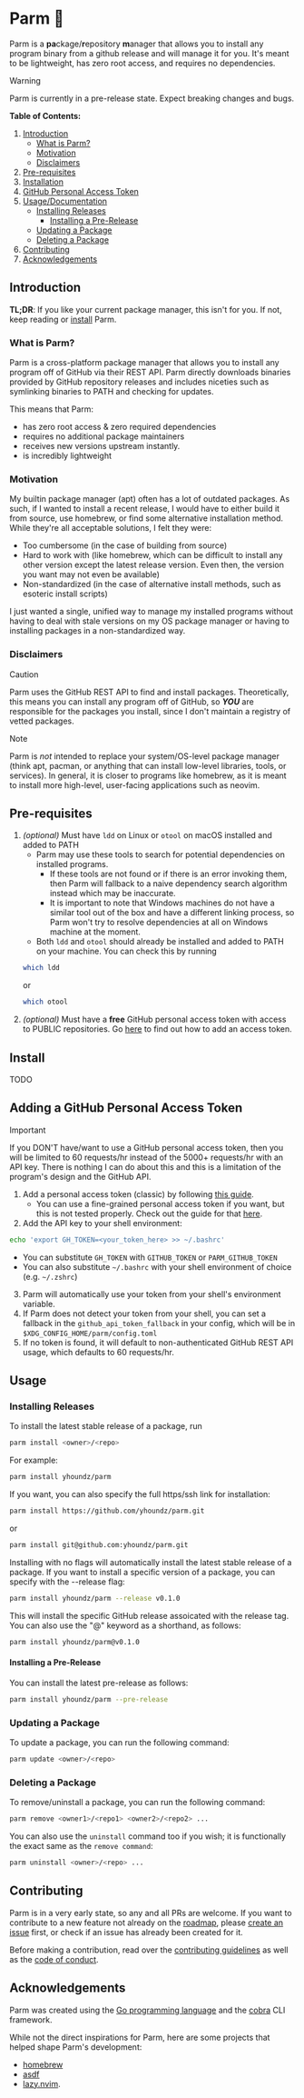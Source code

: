 # Parm 🧀

Parm is a **pa**ckage/**r**epository **m**anager that allows you to install any program binary from a github release and will manage it for you. It's meant to be lightweight, has zero root access, and requires no dependencies.

> [!WARNING]
> Parm is currently in a pre-release state. Expect breaking changes and bugs.

**Table of Contents:**
1. [Introduction](#introduction)
    - [What is Parm?](#what-is-parm)
    - [Motivation](#motivation)
    - [Disclaimers](#disclaimers)
2. [Pre-requisites](#pre-requisites)
3. [Installation](#install)
4. [GitHub Personal Access Token](#adding-a-github-personal-access-token)
5. [Usage/Documentation](#usage)
    - [Installing Releases](#installing-releases)
        - [Installing a Pre-Release](#installing-a-pre-release)
    - [Updating a Package](#updating-a-package)
    - [Deleting a Package](#deleting-a-package)
6. [Contributing](#contributing)
7. [Acknowledgements](#Acknowledgements)

## Introduction
**TL;DR**: If you like your current package manager, this isn't for you. If not, keep reading or [install](#install) Parm.

### What is Parm?
Parm is a cross-platform package manager that allows you to install any program off of GitHub via their REST API. Parm directly downloads binaries provided by GitHub repository releases and includes niceties such as symlinking binaries to PATH and checking for updates.

This means that Parm:

- has zero root access & zero required dependencies
- requires no additional package maintainers
- receives new versions upstream instantly.
- is incredibly lightweight

### Motivation
My builtin package manager (apt) often has a lot of outdated packages. As such, if I wanted to install a recent release, I would have to either build it from source, use homebrew, or find some alternative installation method. While they're all acceptable solutions, I felt they were:

- Too cumbersome (in the case of building from source)
- Hard to work with (like homebrew, which can be difficult to install any other version except the latest release version. Even then, the version you want may not even be available)
- Non-standardized (in the case of alternative install methods, such as esoteric install scripts)

I just wanted a single, unified way to manage my installed programs without having to deal with stale versions on my OS package manager or having to installing packages in a non-standardized way.

### Disclaimers
> [!CAUTION]
> Parm uses the GitHub REST API to find and install packages. Theoretically, this means you can install any program off of GitHub, so ***YOU*** are responsible for the packages you install, since I don't maintain a registry of vetted packages.

> [!NOTE]
> Parm is *not* intended to replace your system/OS-level package manager (think apt, pacman, or anything that can install low-level libraries, tools, or services). In general, it is closer to programs like homebrew, as it is meant to install more high-level, user-facing applications such as neovim.


## Pre-requisites
1. *(optional)* Must have `ldd` on Linux or `otool` on macOS installed and added to PATH
    - Parm may use these tools to search for potential dependencies on installed programs. 
        - If these tools are not found or if there is an error invoking them, then Parm will fallback to a naive dependency search algorithm instead which may be inaccurate.
        - It is important to note that Windows machines do not have a similar tool out of the box and have a different linking process, so Parm won't try to resolve dependencies at all on Windows machine at the moment.
    - Both `ldd` and `otool` should already be installed and added to PATH on your machine. You can check this by running
    ```sh
    which ldd
    ```
    or
    ```sh
    which otool
    ```
2. *(optional)* Must have a **free** GitHub personal access token with access to PUBLIC repositories. Go [here](#adding-a-github-personal-access-token) to find out how to add an access token.

## Install
TODO

## Adding a GitHub Personal Access Token
> [!IMPORTANT]
> If you DON'T have/want to use a GitHub personal access token, then you will be limited to 60 requests/hr instead of the 5000+ requests/hr with an API key. 
> There is nothing I can do about this and this is a limitation of the program's design and the GitHub API.

1. Add a personal access token (classic) by following [this guide](https://docs.github.com/en/authentication/keeping-your-account-and-data-secure/managing-your-personal-access-tokens#creating-a-personal-access-token-classic).
    - You can use a fine-grained personal access token if you want, but this is not tested properly. Check out the guide for that [here](https://docs.github.com/en/authentication/keeping-your-account-and-data-secure/managing-your-personal-access-tokens#creating-a-fine-grained-personal-access-token).
2. Add the API key to your shell environment:
```sh
echo 'export GH_TOKEN=<your_token_here> >> ~/.bashrc'
```

- You can substitute `GH_TOKEN` with `GITHUB_TOKEN` or `PARM_GITHUB_TOKEN`
- You can also substitute `~/.bashrc` with your shell environment of choice (e.g. `~/.zshrc`)

3. Parm will automatically use your token from your shell's environment variable.
4. If Parm does not detect your token from your shell, you can set a fallback in the `github_api_token_fallback` in your config, which will be in `$XDG_CONFIG_HOME/parm/config.toml` 
5. If no token is found, it will default to non-authenticated GitHub REST API usage, which defaults to 60 requests/hr.

## Usage

### Installing Releases
To install the latest stable release of a package, run
```sh
parm install <owner>/<repo>
```

For example:
```sh
parm install yhoundz/parm
```

If you want, you can also specify the full https/ssh link for installation:
```sh
parm install https://github.com/yhoundz/parm.git
```
or
```sh
parm install git@github.com:yhoundz/parm.git
```

Installing with no flags will automatically install the latest stable release of a package.
If you want to install a specific version of a package, you can specify with the --release flag:
```sh
parm install yhoundz/parm --release v0.1.0
```

This will install the specific GitHub release assoicated with the release tag.
You can also use the "@" keyword as a shorthand, as follows:
```sh
parm install yhoundz/parm@v0.1.0
```

#### Installing a Pre-Release

You can install the latest pre-release as follows:
```sh
parm install yhoundz/parm --pre-release
```

### Updating a Package

To update a package, you can run the following command:
```sh
parm update <owner>/<repo>
```

### Deleting a Package

To remove/uninstall a package, you can run the following command:
```sh
parm remove <owner1>/<repo1> <owner2>/<repo2> ...
```

You can also use the `uninstall` command too if you wish; it is functionally the exact same as the `remove command`:
```sh
parm uninstall <owner>/<repo> ...
```

## Contributing
Parm is in a very early state, so any and all PRs are welcome. If you want to contribute to a new feature not already on the [roadmap](ROADMAP.md), please [create an issue](https://github.com/yhoundz/parm/issues/new) first, or check if an issue has already been created for it.

Before making a contribution, read over the [contributing guidelines](CONTRIBUTING.md) as well as the [code of conduct](CODE_OF_CONDUCT.md).

## Acknowledgements
Parm was created using the [Go programming language](https://go.dev/) and the [cobra](https://cobra.dev/) CLI framework.

While not the direct inspirations for Parm, here are some projects that helped shape Parm's development:
- [homebrew](https://brew.sh/)
- [asdf](https://asdf-vm.com/)
- [lazy.nvim](https://lazy.folke.io/).
